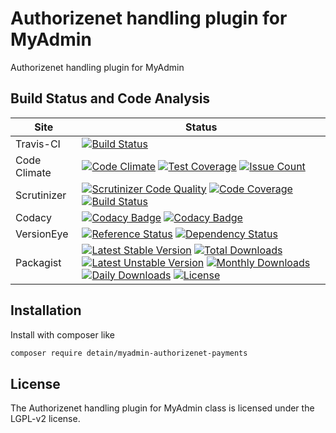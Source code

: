 # Authorizenet handling plugin for MyAdmin

Authorizenet handling plugin for MyAdmin

## Build Status and Code Analysis

Site          | Status
--------------|---------------------------
Travis-CI     | [![Build Status](https://travis-ci.org/detain/myadmin-authorizenet-payments.svg?branch=master)](https://travis-ci.org/detain/myadmin-authorizenet-payments)
Code Climate  | [![Code Climate](https://codeclimate.com/github/detain/myadmin-authorizenet-payments/badges/gpa.svg)](https://codeclimate.com/github/detain/myadmin-authorizenet-payments) [![Test Coverage](https://codeclimate.com/github/detain/myadmin-authorizenet-payments/badges/coverage.svg)](https://codeclimate.com/github/detain/myadmin-authorizenet-payments/coverage) [![Issue Count](https://codeclimate.com/github/detain/myadmin-authorizenet-payments/badges/issue_count.svg)](https://codeclimate.com/github/detain/myadmin-authorizenet-payments)
Scrutinizer   | [![Scrutinizer Code Quality](https://scrutinizer-ci.com/g/myadmin-plugins/myadmin-authorizenet-payments/badges/quality-score.png?b=master)](https://scrutinizer-ci.com/g/myadmin-plugins/myadmin-authorizenet-payments/?branch=master) [![Code Coverage](https://scrutinizer-ci.com/g/myadmin-plugins/myadmin-authorizenet-payments/badges/coverage.png?b=master)](https://scrutinizer-ci.com/g/myadmin-plugins/myadmin-authorizenet-payments/?branch=master) [![Build Status](https://scrutinizer-ci.com/g/myadmin-plugins/myadmin-authorizenet-payments/badges/build.png?b=master)](https://scrutinizer-ci.com/g/myadmin-plugins/myadmin-authorizenet-payments/build-status/master)
Codacy        | [![Codacy Badge](https://api.codacy.com/project/badge/Grade/226251fc068f4fd5b4b4ef9a40011d06)](https://www.codacy.com/app/detain/myadmin-authorizenet-payments) [![Codacy Badge](https://api.codacy.com/project/badge/Coverage/25fa74eb74c947bf969602fcfe87e349)](https://www.codacy.com/app/detain/myadmin-authorizenet-payments?utm_source=github.com&utm_medium=referral&utm_content=detain/myadmin-authorizenet-payments&utm_campaign=Badge_Coverage)
VersionEye    | [![Reference Status](https://www.versioneye.com/php/detain:myadmin-authorizenet-payments/reference_badge.svg?style=flat)](https://www.versioneye.com/php/detain:myadmin-authorizenet-payments/references) [![Dependency Status](https://www.versioneye.com/user/projects/592f7318bafc5500414dfd2a/badge.svg?style=flat-square)](https://www.versioneye.com/user/projects/592f7318bafc5500414dfd2a)
Packagist     | [![Latest Stable Version](https://poser.pugx.org/detain/myadmin-authorizenet-payments/version)](https://packagist.org/packages/detain/myadmin-authorizenet-payments) [![Total Downloads](https://poser.pugx.org/detain/myadmin-authorizenet-payments/downloads)](https://packagist.org/packages/detain/myadmin-authorizenet-payments) [![Latest Unstable Version](https://poser.pugx.org/detain/myadmin-authorizenet-payments/v/unstable)](//packagist.org/packages/detain/myadmin-authorizenet-payments) [![Monthly Downloads](https://poser.pugx.org/detain/myadmin-authorizenet-payments/d/monthly)](https://packagist.org/packages/detain/myadmin-authorizenet-payments) [![Daily Downloads](https://poser.pugx.org/detain/myadmin-authorizenet-payments/d/daily)](https://packagist.org/packages/detain/myadmin-authorizenet-payments) [![License](https://poser.pugx.org/detain/myadmin-authorizenet-payments/license)](https://packagist.org/packages/detain/myadmin-authorizenet-payments)


## Installation

Install with composer like

```sh
composer require detain/myadmin-authorizenet-payments
```

## License

The Authorizenet handling plugin for MyAdmin class is licensed under the LGPL-v2 license.

